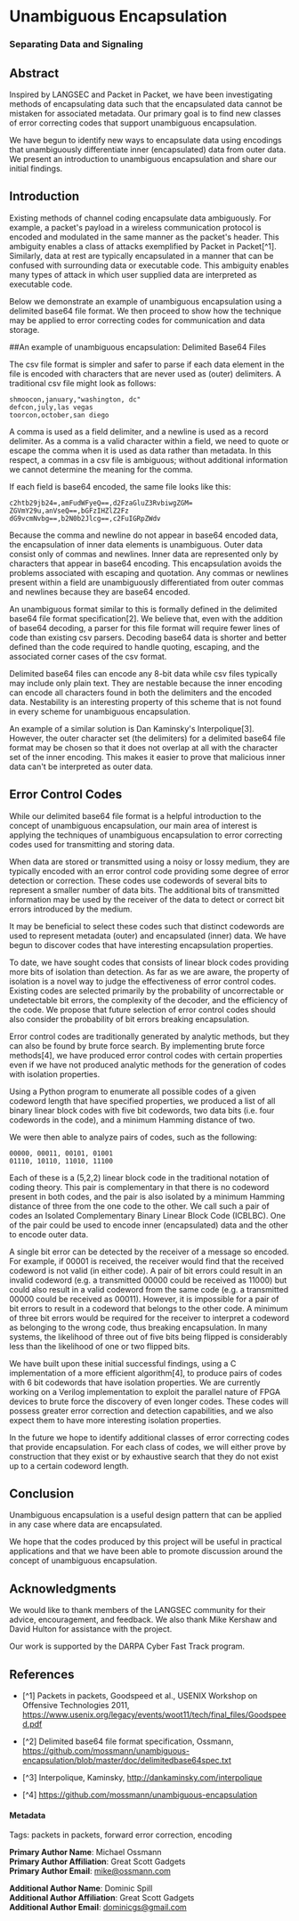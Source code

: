# Unambiguous Encapsulation
### Separating Data and Signaling

## Abstract

Inspired by LANGSEC and Packet in Packet, we have been investigating methods of encapsulating data such that the encapsulated data cannot be mistaken for associated metadata. Our primary goal is to find new classes of error correcting codes that support unambiguous encapsulation.

We have begun to identify new ways to encapsulate data using encodings that unambiguously differentiate inner (encapsulated) data from outer data. We present an introduction to unambiguous encapsulation and share our initial findings.

## Introduction

Existing methods of channel coding encapsulate data ambiguously. For example, a packet's payload in a wireless communication protocol is encoded and modulated in the same manner as the packet's header. This ambiguity enables a class of attacks exemplified by Packet in Packet[^1]. Similarly, data at rest are typically encapsulated in a manner that can be confused with surrounding data or executable code. This ambiguity enables many types of attack in which user supplied data are interpreted as executable code.

Below we demonstrate an example of unambiguous encapsulation using a delimited base64 file format. We then proceed to show how the technique may be applied to error correcting codes for communication and data storage.


##An example of unambiguous encapsulation: Delimited Base64 Files

The csv file format is simpler and safer to parse if each data element in the file is encoded with characters that are never used as (outer) delimiters. A traditional csv file might look as follows:

	shmoocon,january,"washington, dc"
	defcon,july,las vegas
	toorcon,october,san diego

A comma is used as a field delimiter, and a newline is used as a record delimiter. As a comma is a valid character within a field, we need to quote or escape the comma when it is used as data rather than metadata. In this respect, a commas in a csv file is ambiguous; without additional information we cannot determine the meaning for the comma.

If each field is base64 encoded, the same file looks like this:

	c2htb29jb24=,amFudWFyeQ==,d2FzaGluZ3RvbiwgZGM=
	ZGVmY29u,anVseQ==,bGFzIHZlZ2Fz
	dG9vcmNvbg==,b2N0b2Jlcg==,c2FuIGRpZWdv

Because the comma and newline do not appear in base64 encoded data, the encapsulation of inner data elements is unambiguous. Outer data consist only of commas and newlines. Inner data are represented only by characters that appear in base64 encoding. This encapsulation avoids the problems associated with escaping and quotation. Any commas or newlines present within a field are unambiguously differentiated from outer commas and newlines because they are base64 encoded.

An unambiguous format similar to this is formally defined in the delimited
base64 file format specification[2]. We believe that, even with the addition of
base64 decoding, a parser for this file format will require fewer lines of code
than existing csv parsers. Decoding base64 data is shorter and better defined
than the code required to handle quoting, escaping, and the associated corner
cases of the csv format.

Delimited base64 files can encode any 8-bit data while csv files typically may
include only plain text. They are nestable because the inner encoding can encode
all characters found in both the delimiters and the encoded data. Nestability is
an interesting property of this scheme that is not found in every scheme for
unambiguous encapsulation.

An example of a similar solution is Dan Kaminsky's Interpolique[3]. However,
the outer character set (the delimiters) for a delimited base64 file format may
be chosen so that it does not overlap at all with the character set of the inner
encoding. This makes it easier to prove that malicious inner data can't be
interpreted as outer data.


Error Control Codes
-------------------

While our delimited base64 file format is a helpful introduction to the concept
of unambiguous encapsulation, our main area of interest is applying the
techniques of unambiguous encapsulation to error correcting codes used for
transmitting and storing data.

When data are stored or transmitted using a noisy or lossy medium, they are
typically encoded with an error control code providing some degree of error
detection or correction. These codes use codewords of several bits to represent
a smaller number of data bits. The additional bits of transmitted information
may be used by the receiver of the data to detect or correct bit errors
introduced by the medium.

It may be beneficial to select these codes such that distinct codewords are used
to represent metadata (outer) and encapsulated (inner) data. We have begun to
discover codes that have interesting encapsulation properties.

To date, we have sought codes that consists of linear block codes providing more
bits of isolation than detection. As far as we are aware, the property of
isolation is a novel way to judge the effectiveness of error control codes.
Existing codes are selected primarily by the probability of uncorrectable or
undetectable bit errors, the complexity of the decoder, and the efficiency of
the code. We propose that future selection of error control codes should also
consider the probability of bit errors breaking encapsulation.

Error control codes are traditionally generated by analytic methods, but they
can also be found by brute force search. By implementing brute force methods[4],
we have produced error control codes with certain properties even if we have not
produced analytic methods for the generation of codes with isolation properties.

Using a Python program to enumerate all possible codes of a given codeword
length that have specified properties, we produced a list of all binary linear
block codes with five bit codewords, two data bits (i.e. four codewords in the
code), and a minimum Hamming distance of two.

We were then able to analyze pairs of codes, such as the following:

	00000, 00011, 00101, 01001
	01110, 10110, 11010, 11100

Each of these is a (5,2,2) linear block code in the traditional notation of
coding theory. This pair is complementary in that there is no codeword present
in both codes, and the pair is also isolated by a minimum Hamming distance of
three from the one code to the other. We call such a pair of codes an Isolated
Complementary Binary Linear Block Code (ICBLBC). One of the pair could be used
to encode inner (encapsulated) data and the other to encode outer data.

A single bit error can be detected by the receiver of a message so
encoded. For example, if 00001 is received, the receiver would find that the
received codeword is not valid (in either code). A pair of bit errors could
result in an invalid codeword (e.g. a transmitted 00000 could be received as
11000) but could also result in a valid codeword from the same code (e.g. a
transmitted 00000 could be received as 00011). However, it is impossible for a
pair of bit errors to result in a codeword that belongs to the other code. A
minimum of three bit errors would be required for the receiver to interpret a
codeword as belonging to the wrong code, thus breaking encapsulation. In many
systems, the likelihood of three out of five bits being flipped is considerably
less than the likelihood of one or two flipped bits.

We have built upon these initial successful findings, using a C implementation
of a more efficient algorithm[4], to produce pairs of codes with 6 bit codewords
that have isolation properties. We are currently working on a Verilog
implementation to exploit the parallel nature of FPGA devices to brute force the
discovery of even longer codes. These codes will possess greater error
correction and detection capabilities, and we also expect them to have more
interesting isolation properties.

In the future we hope to identify additional classes of error correcting codes
that provide encapsulation. For each class of codes, we will either prove by
construction that they exist or by exhaustive search that they do not exist up
to a certain codeword length.

Conclusion
----------
Unambiguous encapsulation is a useful design pattern that can be applied in any
case where data are encapsulated.

We hope that the codes produced by this project will be useful in practical
applications and that we have been able to promote discussion around the
concept of unambiguous encapsulation.

Acknowledgments
---------------

We would like to thank members of the LANGSEC community for their advice,
encouragement, and feedback. We also thank Mike Kershaw and David Hulton for
assistance with the project.

Our work is supported by the DARPA Cyber Fast Track program.


## References

* [^1] Packets in packets, Goodspeed et al., USENIX Workshop on Offensive Technologies 2011,
https://www.usenix.org/legacy/events/woot11/tech/final_files/Goodspeed.pdf

* [^2] Delimited base64 file format specification, Ossmann,
https://github.com/mossmann/unambiguous-encapsulation/blob/master/doc/delimitedbase64spec.txt

* [^3] Interpolique, Kaminsky, http://dankaminsky.com/interpolique

* [^4] https://github.com/mossmann/unambiguous-encapsulation

#### Metadata

Tags: packets in packets, forward error correction, encoding

**Primary Author Name**: Michael Ossmann  
**Primary Author Affiliation**: Great Scott Gadgets  
**Primary Author Email**: mike@ossmann.com  

**Additional Author Name**: Dominic Spill  
**Additional Author Affiliation**: Great Scott Gadgets  
**Additional Author Email**: dominicgs@gmail.com
